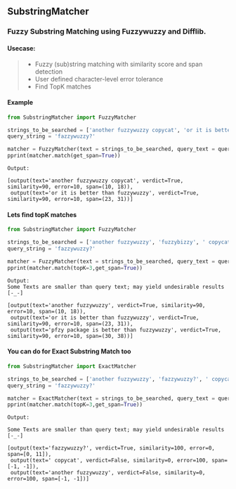 ## SubstringMatcher
### Fuzzy Substring Matching using Fuzzywuzzy and Difflib. 


#### Usecase:
> - Fuzzy (sub)string matching with similarity score and span detection
> - User defined character-level error tolerance
> - Find TopK matches


#### Example
```python 
from SubstringMatcher import FuzzyMatcher

strings_to_be_searched = ['another fuzzywuzzy copycat', 'or it is better than fuzzywuzzy']
query_string = 'fazzywuzzy?'

matcher = FuzzyMatcher(text = strings_to_be_searched, query_text = query_string)
pprint(matcher.match(get_span=True))
```
```
Output: 

[output(text='another fuzzywuzzy copycat', verdict=True, similarity=90, error=10, span=(10, 18)),
 output(text='or it is better than fuzzywuzzy', verdict=True, similarity=90, error=10, span=(23, 31))]
```
#### Lets find topK matches

```python
from SubstringMatcher import FuzzyMatcher

strings_to_be_searched = ['another fuzzywuzzy', 'fuzzybizzy', ' copycat', 'or it is better than fuzzywuzzy', 'pfzy package is better than fuzzywuzzy']
query_string = 'fazzywuzzy?'

matcher = FuzzyMatcher(text = strings_to_be_searched, query_text = query_string)
pprint(matcher.match(topK=3,get_span=True))
```
```
Output: 
Some Texts are smaller than query text; may yield undesirable results [-_-]

[output(text='another fuzzywuzzy', verdict=True, similarity=90, error=10, span=(10, 18)),
 output(text='or it is better than fuzzywuzzy', verdict=True, similarity=90, error=10, span=(23, 31)),
 output(text='pfzy package is better than fuzzywuzzy', verdict=True, similarity=90, error=10, span=(30, 38))]

```

#### You can do for Exact Substring Match too

```python
from SubstringMatcher import ExactMatcher

strings_to_be_searched = ['another fuzzywuzzy', 'fazzywuzzy?', ' copycat', 'or it is better than fuzzywuzzy', 'pfzy package is better than fuzzywuzzy']
query_string = 'fazzywuzzy?'

matcher = ExactMatcher(text = strings_to_be_searched, query_text = query_string)
pprint(matcher.match(topK=3,get_span=True))

```
```
Output: 

Some Texts are smaller than query text; may yield undesirable results [-_-]

[output(text='fazzywuzzy?', verdict=True, similarity=100, error=0, span=[0, 11]),
 output(text=' copycat', verdict=False, similarity=0, error=100, span=[-1, -1]),
 output(text='another fuzzywuzzy', verdict=False, similarity=0, error=100, span=[-1, -1])]

```